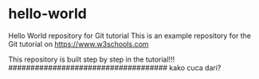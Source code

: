 # hello-world
Hello World repository for Git tutorial
This is an example repository for the Git tutorial on https://www.w3schools.com

This repository is built step by step in the tutorial!!!
####################################
 kako cuca dari?